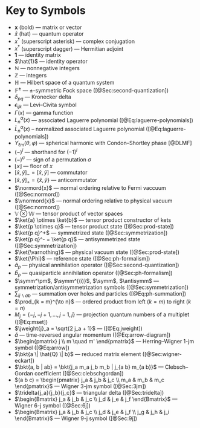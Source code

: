 # Key to Symbols

* $\bm{x}$ (bold) — matrix or vector
* $\hat{x}$ (hat) — quantum operator
* $x^*$ (superscript asterisk) — complex conjugation
* $x^\dagger$ (superscript dagger) — Hermitian adjoint
* $\bm{1}$ — identity matrix
* $\hat{1}$ — identity operator
* $\mathbb{N}$ — nonnegative integers
* $\mathbb{Z}$ — integers
* $\mathbb{H}$ — Hilbert space of a quantum system
* $\mathbb{F}^\pm$ — $\pm$-symmetric Fock space ([@Sec:second-quantization])
* $\delta_{p q}$ — Kronecker delta
* $\epsilon_{i j k}$ — Levi–Civita symbol
* $\Gamma(x)$ — gamma function
* $L_n^\alpha(x)$ — associated Laguerre polynomial ([@Eq:laguerre-polynomials])
* $\bar{L}_n^\alpha(x)$ – normalized associated Laguerre polynomial ([@Eq:laguerre-polynomials])
* $Y_{\ell m}(\theta, \varphi)$ — spherical harmonic with Condon–Shortley phase [@DLMF]
* $(-)^i$ — shorthand for $(-1)^i$
* $(-)^\sigma$ — sign of a permutation $\sigma$
* $\lfloor x \rfloor$ — floor of $x$
* $[\hat{x}, \hat{y}]_- = [\hat{x}, \hat{y}]$ — commutator
* $[\hat{x}, \hat{y}]_+ = \{\hat{x}, \hat{y}\}$ — anticommutator
* $\normord{x}$ — normal ordering relative to Fermi vaccuum ([@Sec:normord])
* $\vnormord{x}$ — normal ordering relative to physical vacuum ([@Sec:normord])
* $\mathbb{V} \otimes \mathbb{W}$ — tensor product of vector spaces
* $\ket{a} \otimes \ket{b}$ — tensor product constructor of kets
* $\ket{p \otimes q}$ — tensor product state ([@Sec:prod-state])
* $\ket{p q}^+$ — symmetrized state ([@Sec:symmetrization])
* $\ket{p q}^- = \ket{p q}$ — antisymmetrized state ([@Sec:symmetrization])
* $\ket{\varnothing}$ — physical vacuum state ([@Sec:prod-state])
* $\ket{\Phi}$ — reference state ([@Sec:ph-formalism])
* $\hat{a}_p$ — physical annihilation operator ([@Sec:second-quantization])
* $\hat{b}_p$ — quasiparticle annihilation operator ([@Sec:ph-formalism])
* $\symm^\pm$, $\symm^{(i)}$, $\symm$, $\antisymm$ — symmetrization/antisymmetrization symbols ([@Sec:symmetrization])
* $\sum_{i j \backslash a b}$ — summation over holes and particles ([@Eq:ph-summation])
* $\prod_{k = m}^{\to n}$ — ordered product from left ($k = m$) to right ($k = n$)
* $M_j = \{-j, -j + 1, \ldots, j - 1, j\}$ — projection quantum numbers of a multiplet ([@Eq:mset])
* $\jweight{j}_a = \sqrt{2 j_a + 1}$ — ([@Eq:jweight])
* $\check{a}$ — time-reversed angular momentum ([@Eq:arrow-diagram])
* $\begin{pmatrix} j \\ m \quad m' \end{pmatrix}$ — Herring–Wigner 1-jm symbol ([@Eq:arrow])
* $\bkt{a \| \hat{Q} \| b}$ — reduced matrix element ([@Sec:wigner-eckart])
* $\bkt{a, b | ab} = \bkt{j_a m_a j_b m_b | j_{a b} m_{a b}}$ — Clebsch–Gordan coefficient ([@Sec:clebschgordan])
* $(a b c) = \begin{pmatrix} j_a & j_b & j_c \\ m_a & m_b & m_c \end{pmatrix}$ — Wigner 3-jm symbol ([@Sec:3jm])
* $\tridelta{j_a}{j_b}{j_c}$ — triangular delta ([@Sec:tridelta])
* $\begin{Bmatrix} j_a & j_b & j_c \\ j_d & j_e & j_f \end{Bmatrix}$ — Wigner 6-j symbol ([@Sec:6j])
* $\begin{Bmatrix} j_a & j_b & j_c \\ j_d & j_e & j_f \\ j_g & j_h & j_i \end{Bmatrix}$ — Wigner 9-j symbol ([@Sec:9j])
